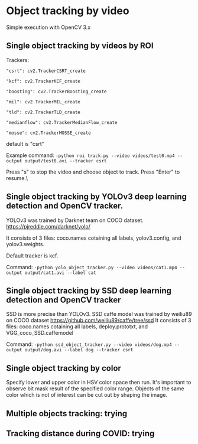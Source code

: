 # Object tracking by video

Simple execution with OpenCV 3.x 

## Single object tracking by videos by ROI

Trackers: 

    "csrt": cv2.TrackerCSRT_create
    
    "kcf": cv2.TrackerKCF_create
    
    "boosting": cv2.TrackerBoosting_create
    
    "mil": cv2.TrackerMIL_create
    
    "tld": cv2.TrackerTLD_create
    
    "medianflow": cv2.TrackerMedianFlow_create
    
    "mosse": cv2.TrackerMOSSE_create

default is "csrt"

Example command: `-python roi track.py --video videos/test0.mp4 --output output/test0.avi --tracker csrt`

Press "s" to stop the video and choose object to track.
Press "Enter" to resume.\


## Single object tracking by YOLOv3 deep learning detection and OpenCV tracker.

YOLOv3 was trained by Darknet team on COCO dataset. https://pjreddie.com/darknet/yolo/

It consists of 3 files: coco.names cotaining all labels, yolov3.config, and yolov3.weights.

Default tracker is kcf.

Command: `-python yolo_object_tracker.py --video videos/cat1.mp4 --output output/cat1.avi --label cat`

## Single object tracking by SSD deep learning detection and OpenCV tracker

SSD is more precise than YOLOv3.
SSD caffe model was trained by weiliu89 on COCO dataset https://github.com/weiliu89/caffe/tree/ssd
It consists of 3 files: coco.names cotaining all labels, deploy.prototxt, and VGG_coco_SSD.caffemodel

Command: `-python ssd_object_tracker.py --video videos/dog.mp4 --output output/dog.avi --label dog --tracker csrt`

## Single object tracking by color 

Specify lower and upper color in HSV color space then run. It's important to observe bit mask result of the specified color range. 
Objects of the same color which is not of interest can be cut out by shaping the image.

## Multiple objects tracking: trying 
## Tracking distance during COVID: trying 



